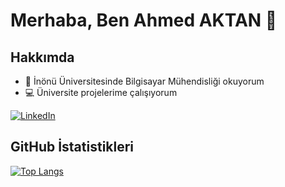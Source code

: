 # Merhaba, Ben Ahmed AKTAN 👋

## Hakkımda

- 🌱 İnönü Üniversitesinde Bilgisayar Mühendisliği okuyorum
- 💻 Üniversite projelerime çalışıyorum
 
[![LinkedIn](https://img.shields.io/badge/LinkedIn-0A66C2?style=flat&logo=linkedin&logoColor=white)](https://www.linkedin.com/in/ahmedaktan)

## GitHub İstatistikleri

[![Top Langs](https://github-readme-stats.vercel.app/api/top-langs/?username=aahmedaktan&layout=donut&theme=dark)](https://github.com/aahmedaktan)
<img src="https://komarev.com/ghpvc/?username=aahmedaktan&style=flat-square&color=blue" alt=""/>
